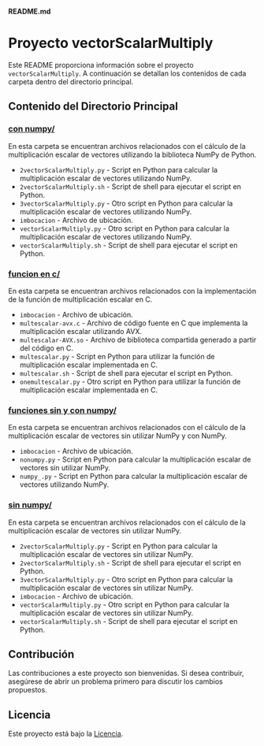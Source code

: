**README.md**

# Proyecto vectorScalarMultiply

Este README proporciona información sobre el proyecto `vectorScalarMultiply`. A continuación se detallan los contenidos de cada carpeta dentro del directorio principal.

## Contenido del Directorio Principal

### [con numpy/](con%20numpy)

En esta carpeta se encuentran archivos relacionados con el cálculo de la multiplicación escalar de vectores utilizando la biblioteca NumPy de Python.

- `2vectorScalarMultiply.py` - Script en Python para calcular la multiplicación escalar de vectores utilizando NumPy.
- `2vectorScalarMultiply.sh` - Script de shell para ejecutar el script en Python.
- `3vectorScalarMultiply.py` - Otro script en Python para calcular la multiplicación escalar de vectores utilizando NumPy.
- `imbocacion` - Archivo de ubicación.
- `vectorScalarMultiply.py` - Otro script en Python para calcular la multiplicación escalar de vectores utilizando NumPy.
- `vectorScalarMultiply.sh` - Script de shell para ejecutar el script en Python.

### [funcion en c/](funcion%20en%20c)

En esta carpeta se encuentran archivos relacionados con la implementación de la función de multiplicación escalar en C.

- `imbocacion` - Archivo de ubicación.
- `multescalar-avx.c` - Archivo de código fuente en C que implementa la multiplicación escalar utilizando AVX.
- `multescalar-AVX.so` - Archivo de biblioteca compartida generado a partir del código en C.
- `multescalar.py` - Script en Python para utilizar la función de multiplicación escalar implementada en C.
- `multescalar.sh` - Script de shell para ejecutar el script en Python.
- `onemultescalar.py` - Otro script en Python para utilizar la función de multiplicación escalar implementada en C.

### [funciones sin y con numpy/](funciones%20sin%20y%20con%20numpy)

En esta carpeta se encuentran archivos relacionados con el cálculo de la multiplicación escalar de vectores sin utilizar NumPy y con NumPy.

- `imbocacion` - Archivo de ubicación.
- `nonumpy.py` - Script en Python para calcular la multiplicación escalar de vectores sin utilizar NumPy.
- `numpy_.py` - Script en Python para calcular la multiplicación escalar de vectores utilizando NumPy.

### [sin numpy/](sin%20numpy)

En esta carpeta se encuentran archivos relacionados con el cálculo de la multiplicación escalar de vectores sin utilizar NumPy.

- `2vectorScalarMultiply.py` - Script en Python para calcular la multiplicación escalar de vectores sin utilizar NumPy.
- `2vectorScalarMultiply.sh` - Script de shell para ejecutar el script en Python.
- `3vectorScalarMultiply.py` - Otro script en Python para calcular la multiplicación escalar de vectores sin utilizar NumPy.
- `imbocacion` - Archivo de ubicación.
- `vectorScalarMultiply.py` - Otro script en Python para calcular la multiplicación escalar de vectores sin utilizar NumPy.
- `vectorScalarMultiply.sh` - Script de shell para ejecutar el script en Python.

## Contribución

Las contribuciones a este proyecto son bienvenidas. Si desea contribuir, asegúrese de abrir un problema primero para discutir los cambios propuestos.

## Licencia

Este proyecto está bajo la [Licencia](LICENSE).

